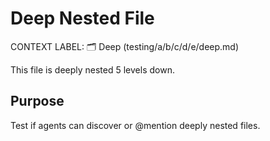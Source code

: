 # Deep Nested File

CONTEXT LABEL: 🗂️ Deep (testing/a/b/c/d/e/deep.md)

This file is deeply nested 5 levels down.

## Purpose

Test if agents can discover or @mention deeply nested files.
